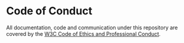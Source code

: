 # Code of Conduct

All documentation, code and communication under this repository are covered by
the [W3C Code of Ethics and Professional
Conduct](https://www.w3.org/Consortium/cepc/).
